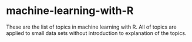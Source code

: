 # machine-learning-with-R
These are the list of topics in machine learning with R. All of topics are applied to small data sets without introduction to explanation of the topics. 
